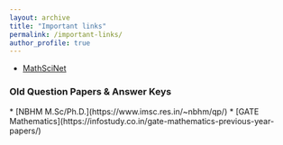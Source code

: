 ```yaml
---
layout: archive
title: "Important links"
permalink: /important-links/
author_profile: true
---
```



* [MathSciNet](https://mathscinet.ams.org/mathscinet/author?authorId=1207727)

<h3>Old Question Papers & Answer Keys</h3>
* [NBHM M.Sc/Ph.D.](https://www.imsc.res.in/~nbhm/qp/)
* [GATE Mathematics](https://infostudy.co.in/gate-mathematics-previous-year-papers/)
  
